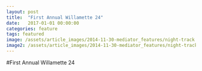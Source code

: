```yaml
---
layout: post
title:  "First Annual Willamette 24"
date:   2017-01-01 00:00:00
categories: feature
tags: featured
image: /assets/article_images/2014-11-30-mediator_features/night-track.JPG
image2: /assets/article_images/2014-11-30-mediator_features/night-track-mobile.JPG
---
```

#First Annual Willamette 24
